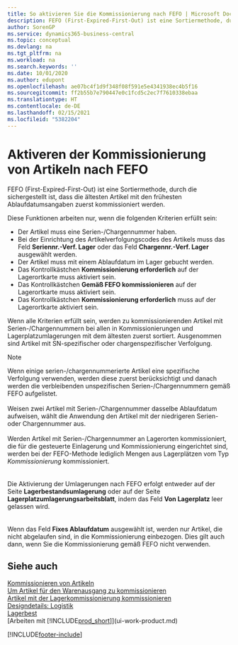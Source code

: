 ```yaml
---
title: So aktivieren Sie die Kommissionierung nach FEFO | Microsoft Docs
description: FEFO (First-Expired-First-Out) ist eine Sortiermethode, durch die sichergestellt ist, dass die ältesten Artikel mit den frühesten Ablaufdatumsangaben zuerst kommissioniert werden.
author: SorenGP
ms.service: dynamics365-business-central
ms.topic: conceptual
ms.devlang: na
ms.tgt_pltfrm: na
ms.workload: na
ms.search.keywords: ''
ms.date: 10/01/2020
ms.author: edupont
ms.openlocfilehash: ae07bc4f1d9f348f08f591e5e4341938ec4b5f16
ms.sourcegitcommit: ff2b55b7e790447e0c1fcd5c2ec7f7610338ebaa
ms.translationtype: HT
ms.contentlocale: de-DE
ms.lasthandoff: 02/15/2021
ms.locfileid: "5382204"
---
```

# <a name="enable-picking-items-by-fefo"></a>Aktiveren der Kommissionierung von Artikeln nach FEFO
FEFO (First-Expired-First-Out) ist eine Sortiermethode, durch die sichergestellt ist, dass die ältesten Artikel mit den frühesten Ablaufdatumsangaben zuerst kommissioniert werden.  

 Diese Funktionen arbeiten nur, wenn die folgenden Kriterien erfüllt sein:  

-   Der Artikel muss eine Serien-/Chargennummer haben.  
-   Bei der Einrichtung des Artikelverfolgungscodes des Artikels muss das Feld **Seriennr.-Verf. Lager** oder das Feld **Chargennr.-Verf. Lager** ausgewählt werden.  
-   Der Artikel muss mit einem Ablaufdatum im Lager gebucht werden.  
-   Das Kontrollkästchen **Kommissionierung erforderlich** auf der Lagerortkarte muss aktiviert sein.  
-   Das Kontrollkästchen **Gemäß FEFO kommissionieren** auf der Lagerortkarte muss aktiviert sein.  
-   Das Kontrollkästchen **Kommissionierung erforderlich** muss auf der Lagerortkarte aktiviert sein.  

 Wenn alle Kriterien erfüllt sein, werden zu kommissionierenden Artikel mit Serien-/Chargennummern bei allen in Kommissionierungen und Lagerplatzumlagerungen mit dem ältesten zuerst sortiert. Ausgenommen sind Artikel mit SN-spezifischer oder chargenspezifischer Verfolgung.  

> [!NOTE]  
> Wenn einige serien-/chargennummerierte Artikel eine spezifische Verfolgung verwenden, werden diese zuerst berücksichtigt und danach werden die verbleibenden unspezifischen Serien-/Chargennummern gemäß FEFO aufgelistet.
<br /><br />
Weisen zwei Artikel mit Serien-/Chargennummer dasselbe Ablaufdatum aufweisen, wählt die Anwendung den Artikel mit der niedrigeren Serien- oder Chargennummer aus.
<br /><br />
Werden Artikel mit Serien-/Chargennummer an Lagerorten kommissioniert, die für die gesteuerte Einlagerung und Kommissionierung eingerichtet sind, werden bei der FEFO-Methode lediglich Mengen aus Lagerplätzen vom Typ *Kommissionierung* kommissioniert.  
<br /><br />
Die Aktivierung der Umlagerungen nach FEFO erfolgt entweder auf der Seite **Lagerbestandsumlagerung** oder auf der Seite **Lagerplatzumlagerungsarbeitsblatt**, indem das Feld **Von Lagerplatz** leer gelassen wird.  
<br /><br />
Wenn das Feld **Fixes Ablaufdatum** ausgewählt ist, werden nur Artikel, die nicht abgelaufen sind, in die Kommissionierung einbezogen. Dies gilt auch dann, wenn Sie die Kommissionierung gemäß FEFO nicht verwenden.

## <a name="see-also"></a>Siehe auch  
[Kommissionieren von Artikeln](warehouse-pick-items.md)   
[Um Artikel für den Warenausgang zu kommissionieren](warehouse-how-to-pick-items-for-warehouse-shipment.md)   
[Artikel mit der Lagerkommissionierung kommissionieren](warehouse-how-to-pick-items-with-inventory-picks.md)   
[Designdetails: Logistik](design-details-warehouse-management.md)  
[Lagerbest](inventory-manage-inventory.md)  
[Arbeiten mit [!INCLUDE[prod_short](includes/prod_short.md)]](ui-work-product.md)


[!INCLUDE[footer-include](includes/footer-banner.md)]